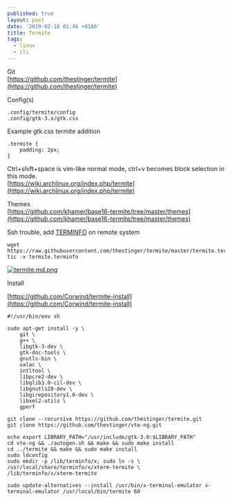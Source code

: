 ```yaml
---
published: true
layout: post
date: '2019-02-18 01:46 +0100'
title: Termite
tags:
  - linux
  - cli
---
```

Git  
[https://github.com/thestinger/termite](https://github.com/thestinger/termite)

Config(s)  

    .config/termite/config
    .config/gtk-3.x/gtk.css
    
Example gtk.css termite addition
    
    .termite {
        padding: 2px;
    }

Ctrl+shift+space is vim-like normal mode, ctrl+v becomes block selection in this mode.  
[https://wiki.archlinux.org/index.php/termite](https://wiki.archlinux.org/index.php/termite)  

Themes  
[https://github.com/khamer/base16-termite/tree/master/themes](https://github.com/khamer/base16-termite/tree/master/themes)

Ssh trouble, add [TERMINFO](https://github.com/thestinger/termite#terminfo) on remote system  

    wget https://raw.githubusercontent.com/thestinger/termite/master/termite.terminfo
    tic -x termite.terminfo

[![termite.md.png](https://cdn.scrot.moe/images/2019/02/18/termite.md.png)](https://scrot.moe/image/aDCEy)

Install  

[https://github.com/Corwind/termite-install](https://github.com/Corwind/termite-install)

    #!/usr/bin/env sh

    sudo apt-get install -y \
        git \
        g++ \
        libgtk-3-dev \
        gtk-doc-tools \
        gnutls-bin \
        valac \
        intltool \
        libpcre2-dev \
        libglib3.0-cil-dev \
        libgnutls28-dev \
        libgirepository1.0-dev \
        libxml2-utils \
        gperf
        
    git clone --recursive https://github.com/thestinger/termite.git
    git clone https://github.com/thestinger/vte-ng.git

    echo export LIBRARY_PATH="/usr/include/gtk-3.0:$LIBRARY_PATH"
    cd vte-ng && ./autogen.sh && make && sudo make install
    cd ../termite && make && sudo make install
    sudo ldconfig
    sudo mkdir -p /lib/terminfo/x; sudo ln -s \
    /usr/local/share/terminfo/x/xterm-termite \
    /lib/terminfo/x/xterm-termite

    sudo update-alternatives --install /usr/bin/x-terminal-emulator x-terminal-emulator /usr/local/bin/termite 60
